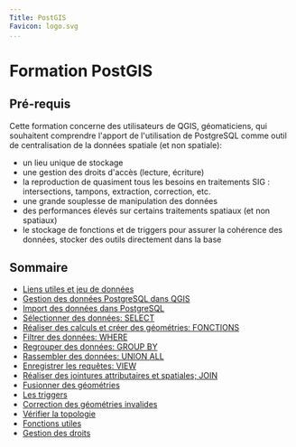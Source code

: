 ```yaml
---
Title: PostGIS
Favicon: logo.svg
...
```


# Formation PostGIS

## Pré-requis

Cette formation concerne des utilisateurs de QGIS, géomaticiens, qui souhaitent comprendre l'apport de l'utilisation de PostgreSQL comme outil de centralisation de la données spatiale (et non spatiale):

* un lieu unique de stockage
* une gestion des droits d'accès (lecture, écriture)
* la reproduction de quasiment tous les besoins en traitements SIG : intersections, tampons, extraction, correction, etc.
* une grande souplesse de manipulation des données
* des performances élevés sur certains traitements spatiaux (et non spatiaux)
* le stockage de fonctions et de triggers pour assurer la cohérence des données, stocker des outils directement dans la base


## Sommaire

* [Liens utiles et jeu de données](./links_and_data.md)
* [Gestion des données PostgreSQL dans QGIS](./postgresql_in_qgis.md)
* [Import des données dans PostgreSQL](./import_data.md)
* [Sélectionner des données: SELECT](./sql_select.md)
* [Réaliser des calculs et créer des géométries: FONCTIONS](./perform_calculation.md)
* [Filtrer des données: WHERE](./filter_data.md)
* [Regrouper des données: GROUP BY](./group_data.md)
* [Rassembler des données: UNION ALL](./union.md)
* [Enregistrer les requêtes: VIEW](./save_queries.md)
* [Réaliser des jointures attributaires et spatiales; JOIN](./join_data.md)
* [Fusionner des géométries](./merge_geometries.md)
* [Les triggers](./triggers.md)
* [Correction des géométries invalides](./validate_geometries.md)
* [Vérifier la topologie](./check_topology.md)
* [Fonctions utiles](./utils.md)
* [Gestion des droits](./grant.md)
